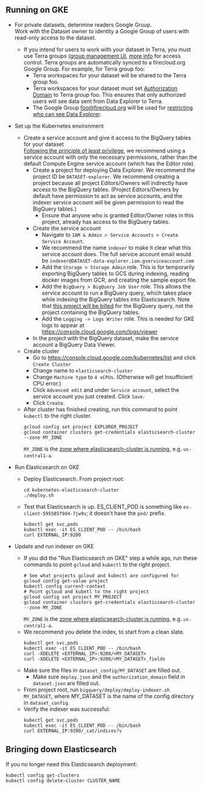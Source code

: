 ## Running on GKE

* For private datasets, determine readers Google Group.  
  Work with the Dataset owner to identity a Google Group of users with read-only
  access to the dataset.  
  * If you intend for users to work with your dataset in Terra, you must use
    Terra groups ([group management UI](https://app.terra.bio/#groups),
    [more info](https://software.broadinstitute.org/firecloud/documentation/article?id=9553) for access control. Terra groups are automatically synced to a
    firecloud.org Google Group. For example, for Terra group foo:
      * Terra workspaces for your dataset will be shared to the Terra group foo.
      * Terra workspaces for your dataset must set [Authorization Domain](https://gatkforums.broadinstitute.org/firecloud/discussion/9524/authorization-domains)
      to Terra group foo. This ensures that only authorized users will see data sent
      from Data Explorer to Terra.
      * The Google Group foo@firecloud.org will be used for [restricting who can see
    Data Explorer](https://github.com/DataBiosphere/data-explorer/tree/master/deploy#enable-access-control).
* Set up the Kubernetes environment
  * Create a service account and give it access to the BigQuery tables for your
  dataset  
  [Following the principle of least privilege](https://cloud.google.com/kubernetes-engine/docs/tutorials/authenticating-to-cloud-platform#why_use_service_accounts),
  we recommend using a service account with only the necessary permissions,
  rather than the default Compute Engine service account (which has the Editor
  role).
    * Create a project for deploying Data Explorer. We recommend the project ID
      be `DATASET-explorer`. We recommend creating a
      project because all project Editors/Owners will indirectly have
      access to the BigQuery tables. (Project Editors/Owners by default have
      permission to act as service accounts, and the indexer service account will be
      given permission to read the BigQuery tables.)
      * Ensure that anyone who is
      granted Editor/Owner roles in this project, already has access to the BigQuery tables.
    * Create the service account
      * Navigate to `IAM & Admin > Service Accounts > Create Service Account`.
      * We recommend the name `indexer` to make it clear what this service account does.
        The full service account email would be `indexer@DATASET-data-explorer.iam.gserviceaccount.com`
      * Add the `Storage > Storage Admin` role. This is for temporarily
      exporting BigQuery tables to GCS during indexing, reading
      docker images from GCR, and creating the sample export file.
      * Add the `BigQuery > BigQuery Job User` role. This allows the service
      account to run a BigQuery query, which takes place while indexing the
      BigQuery tables into Elasticsearch. Note that [this project will be billed](https://github.com/DataBiosphere/data-explorer-indexers/blob/master/bigquery/indexer.py#L131)
      for the BigQuery query, not the project containing the BigQuery tables.
      * Add the `Logging -> Logs Writer` role. This is needed for GKE logs to
      appear at https://console.cloud.google.com/logs/viewer
    * In the project with the BigQuery dataset, make the service account a
    BigQuery Data Viewer.
  * Create cluster
    * Go to https://console.cloud.google.com/kubernetes/list and click `Create Cluster`
    * Change name to `elasticsearch-cluster`
    * Change `Machine type` to `4 vCPUs`. (Otherwise will get Insufficient CPU error.)
    * Click `Advanced edit` and under `Service account`, select the service account you just created. Click `Save`.
    * Click `Create`.
  * After cluster has finished creating, run this command to point `kubectl` to
  the right cluster.
    ```
    gcloud config set project EXPLORER_PROJECT
    gcloud container clusters get-credentials elasticsearch-cluster --zone MY_ZONE
    ```
    `MY_ZONE` is the [zone where elasticsearch-cluster is running](https://console.cloud.google.com/kubernetes/list),
    e.g. `us-central1-a`.

* Run Elasticsearch on GKE
  * Deploy Elasticsearch. From project root:
    ```
    cd kubernetes-elasticsearch-cluster
    ./deploy.sh
    ```
  * Test that Elasticsearch is up. ES_CLIENT_POD is something like
  `es-client-595585f9d4-7jw9v`; it doesn't have the `pod/` prefix.
    ```
    kubectl get svc,pods
    kubectl exec -it ES_CLIENT_POD -- /bin/bash
    curl EXTERNAL_IP:9200
    ```

* Update and run indexer on GKE
  * If you did the "Run Elasticsearch on GKE" step a while ago, run
    these commands to point `gcloud` and `kubectl` to the right project.
    ```
    # See what projects gcloud and kubectl are configured for
    gcloud config get-value project
    kubectl config current-context
    # Point gcloud and kubetl to the right project
    gcloud config set project MY_PROJECT
    gcloud container clusters get-credentials elasticsearch-cluster --zone MY_ZONE
    ```
    `MY_ZONE` is the [zone where elasticsearch-cluster is running](https://console.cloud.google.com/kubernetes/list),
    e.g. `us-central1-a`.
  * We recommend you delete the index, to start from a clean slate.
    ```
    kubectl get svc,pods
    kubectl exec -it ES_CLIENT_POD -- /bin/bash
    curl -XDELETE <EXTERNAL_IP>:9200/<MY_DATASET>
    curl -XDELETE <EXTERNAL_IP>:9200/<MY_DATASET>_fields
    ```
  * Make sure the files in `dataset_config/MY_DATASET` are filled out.
    * Make sure `deploy.json` and the `authorization_domain` field in
      `dataset.json` are filled out.
  * From project root, run `bigquery/deploy/deploy-indexer.sh MY_DATASET`, where
  MY_DATASET is the name of the config directory in `dataset_config`.
  * Verify the indexer was successful:
    ```
    kubectl get svc,pods
    kubectl exec -it ES_CLIENT_POD -- /bin/bash
    curl EXTERNAL_IP:9200/_cat/indices?v
    ```

## Bringing down Elasticsearch

If you no longer need this Elasticsearch deployment:
```
kubectl config get-clusters
kubectl config delete-cluster CLUSTER_NAME
```
